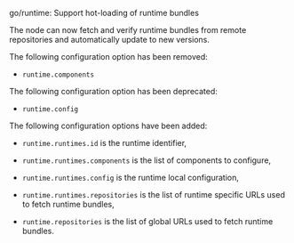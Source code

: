 go/runtime: Support hot-loading of runtime bundles

The node can now fetch and verify runtime bundles from remote repositories
and automatically update to new versions.

The following configuration option has been removed:

- `runtime.components`

The following configuration option has been deprecated:

- `runtime.config`

The following configuration options have been added:

- `runtime.runtimes.id` is the runtime identifier,

- `runtime.runtimes.components` is the list of components to configure,

- `runtime.runtimes.config` is the runtime local configuration,

- `runtime.runtimes.repositories` is the list of runtime specific URLs
   used to fetch runtime bundles,

- `runtime.repositories` is the list of global URLs used to fetch
   runtime bundles.
